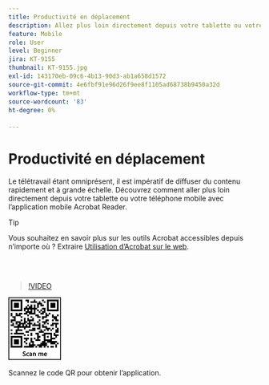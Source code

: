 ```yaml
---
title: Productivité en déplacement
description: Allez plus loin directement depuis votre tablette ou votre téléphone mobile avec l’application mobile Acrobat Reader
feature: Mobile
role: User
level: Beginner
jira: KT-9155
thumbnail: KT-9155.jpg
exl-id: 143170eb-09c6-4b13-90d3-ab1a658d1572
source-git-commit: 4e6fbf91e96d26f9ee8f1105ad68738b9450a32d
workflow-type: tm+mt
source-wordcount: '83'
ht-degree: 0%

---
```


# Productivité en déplacement

Le télétravail étant omniprésent, il est impératif de diffuser du contenu rapidement et à grande échelle. Découvrez comment aller plus loin directement depuis votre tablette ou votre téléphone mobile avec l’application mobile Acrobat Reader.

>[!TIP]
>
>Vous souhaitez en savoir plus sur les outils Acrobat accessibles depuis n’importe où ? Extraire [Utilisation d’Acrobat sur le web](acrobatweb.md).

<br> 

>[!VIDEO](https://video.tv.adobe.com/v/337972?quality=12&learn=on&hidetitle=true)

![Code QR](../assets/Acrobatqrcode.jpg)

Scannez le code QR pour obtenir l’application.
